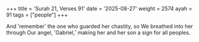+++
title = 'Surah 21, Verses 91'
date = '2025-08-27'
weight = 2574
ayah = 91
tags = ["people"]
+++

And ˹remember˺ the one who guarded her chastity, so We breathed into her through Our angel, ˹Gabriel,˺ making her and her son a sign for all peoples.